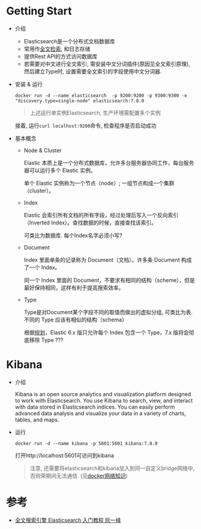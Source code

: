 # Getting Start

* 介绍

  * Elasticsearch是一个分布式文档数据库
  * 常用作[全文检索](https://baike.baidu.com/item/%E5%85%A8%E6%96%87%E7%B4%A2%E5%BC%95/1140318?fr=aladdin), 和日志存储
  * 提供Rest API的方式访问数据库
  * 若需要对中文进行全文索引, 需安装中文分词插件(原因见全文索引原理), 然后建立Type时, 设置需要全文索引的字段使用中文分词器.
  
* 安装 & 运行

  ```shell
  docker run -d --name elasticsearch  -p 9200:9200 -p 9300:9300 -e "discovery.type=single-node" elasticsearch:7.8.0
  ```
  
  > 上述运行单实例Elasticsearch, 生产环境需配置多个实例
  
  接着, 运行`curl localhost:9200`命令, 检查程序是否启动成功
  
* 基本概念

  * Node & Cluster

    Elastic 本质上是一个分布式数据库，允许多台服务器协同工作，每台服务器可以运行多个 Elastic 实例。

    单个 Elastic 实例称为一个节点（node）; 一组节点构成一个集群（cluster）。

  * Index

    Elastic 会索引所有文档的所有字段，经过处理后写入一个反向索引（Inverted Index）。查找数据的时候，直接查找该索引。

    可类比为数据库. 每个Index名字必须小写?

  * Document

    Index 里面单条的记录称为 Document（文档）。许多条 Document 构成了一个 Index。

    同一个 Index 里面的 Document，不要求有相同的结构（scheme），但是最好保持相同，这样有利于提高搜索效率。

  * Type

    Type是对Document某个字段不同的取值而做出的虚拟分组, 可类比为表. 不同的 Type 应该有相似的结构（schema）

    根据[规划](https://www.elastic.co/blog/index-type-parent-child-join-now-future-in-elasticsearch)，Elastic 6.x 版只允许每个 Index 包含一个 Type，7.x 版将会彻底移除 Type ???

# Kibana

* 介绍

  Kibana is an open source analytics and visualization platform designed  to work with Elasticsearch. You use Kibana to search, view, and interact with data stored in Elasticsearch indices. You can easily perform  advanced data analysis and visualize your data in a variety of charts,  tables, and maps.

* 运行

  ```shell
  docker run -d --name kibana -p 5601:5601 kibana:7.8.0
  ```

  打开http://localhost:5601可访问到kibana
  
  > 注意, 还需要将elasticsearch和kibana加入到同一自定义bridge网络中, 否则荣期间无法通信. (见[docker网络知识](https://sidian.live/article/?id=268#head-15-0-0-0-0-0))

# 参考

* [全文搜索引擎 Elasticsearch 入门教程 阮一峰](http://www.ruanyifeng.com/blog/2017/08/elasticsearch.html)